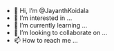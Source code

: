 - 👋 Hi, I’m @JayanthKoidala
- 👀 I’m interested in ...
- 🌱 I’m currently learning ...
- 💞️ I’m looking to collaborate on ...
- 📫 How to reach me ...

<!---
JayanthKoidala/JayanthKoidala is a ✨ special ✨ repository because its `README.md` (this file) appears on your GitHub profile.
You can click the Preview link to take a look at your changes.
--->
